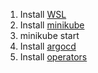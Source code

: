 1. Install [WSL](./docs/wsl.md)
2. Install [minikube](./docs/minikube.md)
3. minikube start
4. Install [argocd](./docs/argocd.md)
5. Install [operators](./docs/operators.md)
